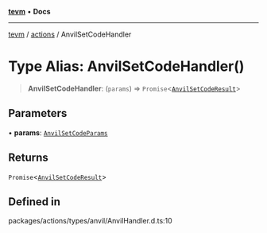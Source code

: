 [**tevm**](../../README.md) • **Docs**

***

[tevm](../../modules.md) / [actions](../README.md) / AnvilSetCodeHandler

# Type Alias: AnvilSetCodeHandler()

> **AnvilSetCodeHandler**: (`params`) => `Promise`\<[`AnvilSetCodeResult`](AnvilSetCodeResult.md)\>

## Parameters

• **params**: [`AnvilSetCodeParams`](AnvilSetCodeParams.md)

## Returns

`Promise`\<[`AnvilSetCodeResult`](AnvilSetCodeResult.md)\>

## Defined in

packages/actions/types/anvil/AnvilHandler.d.ts:10
